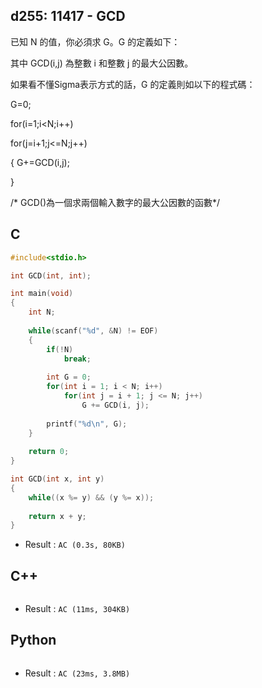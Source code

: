 ## d255: 11417 - GCD
已知 N 的值，你必須求 G。G 的定義如下：

其中 GCD(i,j) 為整數 i 和整數 j 的最大公因數。

如果看不懂Sigma表示方式的話，G 的定義則如以下的程式碼：

G=0;

for(i=1;i<N;i++)

for(j=i+1;j<=N;j++)

{
    G+=GCD(i,j);

}

/* GCD()為一個求兩個輸入數字的最大公因數的函數*/



## C
```C
#include<stdio.h>

int GCD(int, int);

int main(void)
{
	int N;
	
	while(scanf("%d", &N) != EOF)
	{
		if(!N)
			break;
		
		int G = 0;
		for(int i = 1; i < N; i++)
			for(int j = i + 1; j <= N; j++)
				G += GCD(i, j);
				
		printf("%d\n", G);
	}
	
	return 0;
}

int GCD(int x, int y)
{
	while((x %= y) && (y %= x));
	
	return x + y;
}
```
 * Result : `AC (0.3s, 80KB)`

## C++
```C++

```
 * Result : `AC (11ms, 304KB)`

## Python
```python

```
 * Result : `AC (23ms, 3.8MB)`
